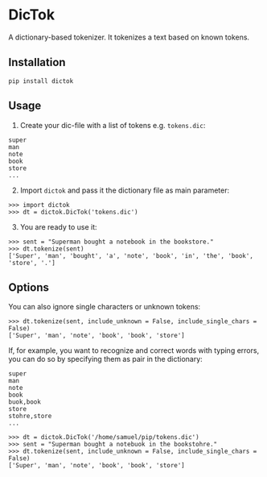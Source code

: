 # DicTok

A dictionary-based tokenizer.
It tokenizes a text based on known tokens.

## Installation

```
pip install dictok
```

## Usage

1. Create your dic-file with a list of tokens e.g. `tokens.dic`:

```
super
man
note
book
store
...
```

2. Import `dictok` and pass it the dictionary file as main parameter:

```
>>> import dictok
>>> dt = dictok.DicTok('tokens.dic')
```

3. You are ready to use it:

```
>>> sent = "Superman bought a notebook in the bookstore."
>>> dt.tokenize(sent)
['Super', 'man', 'bought', 'a', 'note', 'book', 'in', 'the', 'book', 'store', '.']
```

## Options

You can also ignore single characters or unknown tokens:

```
>>> dt.tokenize(sent, include_unknown = False, include_single_chars = False)
['Super', 'man', 'note', 'book', 'book', 'store']
```

If, for example, you want to recognize and correct words with typing errors,
you can do so by specifying them as pair in the dictionary:

```
super
man
note
book
buok,book
store
stohre,store
...
```

```
>>> dt = dictok.DicTok('/home/samuel/pip/tokens.dic')
>>> sent = "Superman bought a notebuok in the bookstohre."
>>> dt.tokenize(sent, include_unknown = False, include_single_chars = False)
['Super', 'man', 'note', 'book', 'book', 'store']
```
